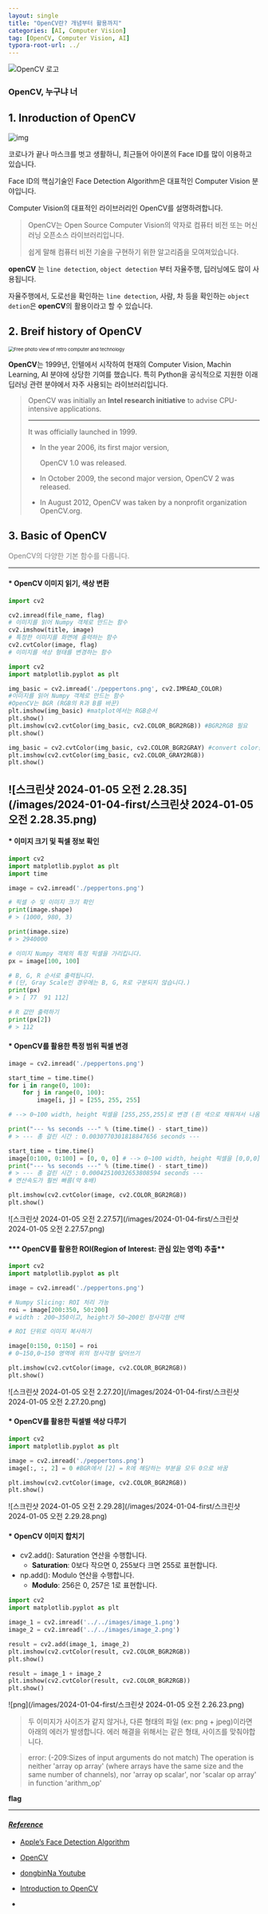 ```yaml
---
layout: single
title: "OpenCV란? 개념부터 활용까지"
categories: [AI, Computer Vision]
tag: [OpenCV, Computer Vision, AI]
typora-root-url: ../
---
```




  

  

![OpenCV 로고](https://i.namu.wiki/i/0C4omgFORLd-Iv1aGZ-T2wE7QuMsMcrkCM8PAcvOv5xwQy1Ilro3UPrw972OOIk6ahn5MC9rL8piJWLEzoKzjQ.svg)

  

  

  



### **OpenCV, 누구냐 너**

  

  



## **1. Inroduction of OpenCV**

![img](https://miro.medium.com/v2/resize:fit:2000/1*zU1y3Q3eJnZguJe8A7-aVA.jpeg)



코로나가 끝나 마스크를 벗고 생활하니, 최근들어 아이폰의 Face ID를 많이 이용하고 있습니다.

Face ID의 핵심기술인 Face Detection Algorithm은 대표적인 Computer Vision 분야입니다.    

Computer Vision의 대표적인 라이브러리인 OpenCV를 설명하려합니다.

  

> OpenCV는 Open Source Computer Vision의 약자로 컴퓨터 비전 또는 머신러닝 오픈소스 라이브러리입니다. 
>
> 쉽게 말해 컴퓨터 비전 기술을 구현하기 위한 알고리즘을 모여져있습니다.



**openCV** 는 `line detection`, `object detection` 부터 자율주행, 딥러닝에도 많이 사용됩니다. 

자율주행에서, 도로선을 확인하는 `line detection`, 사람, 차 등을 확인하는 `object detion`은 **openCV**의 활용이라고 할 수 있습니다.



## **2. Breif history of OpenCV**



<img src="https://img.freepik.com/free-photo/view-retro-computer-technology_23-2149506885.jpg?size=626&ext=jpg&ga=GA1.1.981227376.1704373526&semt=ais" alt="Free photo view of retro computer and technology" style="zoom: 67%;" />

**OpenCV**는 1999년, 인텔에서 시작하여 현재의 Computer Vision, Machin Learning, AI 분야에 상당한 기여를 했습니다. 특히 Python을 공식적으로 지원한 이래 딥러닝 관련 분야에서 자주 사용되는 라이브러리입니다.



> OpenCV was initially an **Intel research initiative** to advise CPU-intensive applications. 
>
> ---
>
> It was officially launched in 1999.
>
> - In the year 2006, its first major version, 
>
>   OpenCV 1.0 was released.
>
> - In October 2009, the second major version, 
>   OpenCV 2 was released.
>
> - In August 2012, OpenCV was taken by a nonprofit organization OpenCV.org.



## **3. Basic of OpenCV**

<font color = 'gray'>
 OpenCV의 다양한 기본 함수를 다룹니다. </font>

---

#### * **OpenCV 이미지 읽기, 색상 변환**



```python
import cv2

cv2.imread(file_name, flag)
# 이미지를 읽어 Numpy 객체로 만드는 함수
cv2.imshow(title, image)
# 특정한 이미지를 화면에 출력하는 함수
cv2.cvtColor(image, flag)
# 이미지를 색상 형태를 변경하는 함수
```



```python
import cv2
import matplotlib.pyplot as plt

img_basic = cv2.imread('./peppertons.png', cv2.IMREAD_COLOR)
#이미지를 읽어 Numpy 객체로 만드는 함수
#OpenCV는 BGR (RGB의 R과 B를 바꾼)
plt.imshow(img_basic) #matplot에서는 RGB순서
plt.show()
plt.imshow(cv2.cvtColor(img_basic, cv2.COLOR_BGR2RGB)) #BGR2RGB 필요
plt.show()

img_basic = cv2.cvtColor(img_basic, cv2.COLOR_BGR2GRAY) #convert color를 통해 BGR를 바꿈
plt.imshow(cv2.cvtColor(img_basic, cv2.COLOR_GRAY2RGB))
plt.show()
```

![스크린샷 2024-01-05 오전 2.28.35](/images/2024-01-04-first/스크린샷 2024-01-05 오전 2.28.35.png)
 --- 





#### * **이미지 크기 및 픽셀 정보 확인**



```python
import cv2
import matplotlib.pyplot as plt
import time

image = cv2.imread('./peppertons.png')

# 픽셀 수 및 이미지 크기 확인
print(image.shape)
# > (1000, 980, 3)

print(image.size)
# > 2940000

# 이미지 Numpy 객체의 특정 픽셀을 가리킵니다.
px = image[100, 100]

# B, G, R 순서로 출력됩니다.
# (단, Gray Scale인 경우에는 B, G, R로 구분되지 않습니다.)
print(px)
# > [ 77  91 112]

# R 값만 출력하기
print(px[2])
# > 112
```



#### * **OpenCV를 활용한 특정 범위 픽셀 변경**



```python
image = cv2.imread('./peppertons.png')

start_time = time.time()
for i in range(0, 100):
    for j in range(0, 100):
        image[i, j] = [255, 255, 255]

# --> 0~100 width, height 픽셀을 [255,255,255]로 변경 (흰 색으로 채워져서 나옴)

print("--- %s seconds ---" % (time.time() - start_time))
# > --- 총 걸린 시간 : 0.0030770301818847656 seconds ---

start_time = time.time()
image[0:100, 0:100] = [0, 0, 0] # --> 0~100 width, height 픽셀을 [0,0,0]로 변경 (검은 색으로 채워져서 나옴)
print("--- %s seconds ---" % (time.time() - start_time))
# > --- 총 걸린 시간 : 0.00042510032653808594 seconds ---
# 연산속도가 훨씬 빠름(약 8배)

plt.imshow(cv2.cvtColor(image, cv2.COLOR_BGR2RGB))
plt.show()
```

![스크린샷 2024-01-05 오전 2.27.57](/images/2024-01-04-first/스크린샷 2024-01-05 오전 2.27.57.png)




#### *** OpenCV를 활용한 ROI(Region of Interest: 관심 있는 영역) 추출**



```python
import cv2
import matplotlib.pyplot as plt

image = cv2.imread('./peppertons.png')

# Numpy Slicing: ROI 처리 가능
roi = image[200:350, 50:200]
# width : 200~350이고, height가 50~200인 정사각형 선택

# ROI 단위로 이미지 복사하기

image[0:150, 0:150] = roi
# 0~150,0~150 영역에 위의 정사각형 덮어쓰기

plt.imshow(cv2.cvtColor(image, cv2.COLOR_BGR2RGB))
plt.show()
```

![스크린샷 2024-01-05 오전 2.27.20](/images/2024-01-04-first/스크린샷 2024-01-05 오전 2.27.20.png)


#### * **OpenCV를 활용한 픽셀별 색상 다루기**



```python
import cv2
import matplotlib.pyplot as plt

image = cv2.imread('./peppertons.png')
image[:, :, 2] = 0 #BGR에서 [2] = R에 해당하는 부분을 모두 0으로 바꿈

plt.imshow(cv2.cvtColor(image, cv2.COLOR_BGR2RGB))
plt.show()
```

![스크린샷 2024-01-05 오전 2.29.28](/images/2024-01-04-first/스크린샷 2024-01-05 오전 2.29.28.png)


#### * **OpenCV 이미지 합치기**

* cv2.add(): Saturation 연산을 수행합니다.
  - **Saturation**: 0보다 작으면 0, 255보다 크면 255로 표현합니다.
* np.add(): Modulo 연산을 수행합니다.
  - **Modulo**: 256은 0, 257은 1로 표현합니다.

```python
import cv2
import matplotlib.pyplot as plt

image_1 = cv2.imread('../../images/image_1.png')
image_2 = cv2.imread('../../images/image_2.png')

result = cv2.add(image_1, image_2)
plt.imshow(cv2.cvtColor(result, cv2.COLOR_BGR2RGB))
plt.show()

result = image_1 + image_2
plt.imshow(cv2.cvtColor(result, cv2.COLOR_BGR2RGB))
plt.show()
```



![png](/images/2024-01-04-first/스크린샷 2024-01-05 오전 2.26.23.png)




>  두 이미지가 사이즈가 같지 않거나, 다른 형태의 파일 (ex: png + jpeg)이라면 아래의 에러가 발생합니다. 에러 해결을 위해서는 같은 형태, 사이즈를 맞춰야합니다.

> error: (-209:Sizes of input arguments do not match) The operation is neither 'array op array' (where arrays have the same size and the same number of channels), nor 'array op scalar', nor 'scalar op array' in function 'arithm_op'



**flag**



---



#### *<u>Reference</u>*





- [Apple’s Face Detection Algorithm](https://medium.com/@eraiitk/apples-face-detection-algorithm-719b28752913)



- [OpenCV](https://opencv.org/)



- [dongbinNa Youtube](https://github.com/SEUNGW00LEE/openCV_basic/tree/main/lecture_note)



- [Introduction to OpenCV](https://medium.com/analytics-vidhya/introduction-to-opencv-9d32aeff313f)



- 



